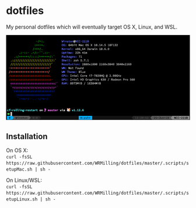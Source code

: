 # dotfiles
My personal dotfiles which will eventually target OS X, Linux, and WSL.

![Terminal Screenshot](screenshot.png)

## Installation

On OS X:  
`curl -fsSL https://raw.githubusercontent.com/WRMilling/dotfiles/master/.scripts/setupMac.sh | sh -`

On Linux/WSL:  
`curl -fsSL https://raw.githubusercontent.com/WRMilling/dotfiles/master/.scripts/setupLinux.sh | sh -`

